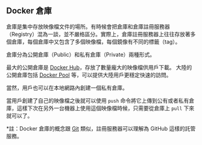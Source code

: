 ## Docker 倉庫

倉庫是集中存放映像檔文件的場所。有時候會把倉庫和倉庫註冊服務器（Registry）混為一談，並不嚴格區分。實際上，倉庫註冊服務器上往往存放著多個倉庫，每個倉庫中又包含了多個映像檔，每個鏡像有不同的標籤（tag）。

倉庫分為公開倉庫（Public）和私有倉庫（Private）兩種形式。

最大的公開倉庫是 [Docker Hub](https://hub.docker.com)，存放了數量龐大的映像檔供用戶下載。
大陸的公開倉庫包括 [Docker Pool](http://www.dockerpool.com) 等，可以提供大陸用戶更穩定快速的訪問。

當然，用戶也可以在本地網路內創建一個私有倉庫。

當用戶創建了自己的映像檔之後就可以使用 `push` 命令將它上傳到公有或者私有倉庫，這樣下次在另外一台機器上使用這個映像檔時候，只需要從倉庫上 `pull` 下來就可以了。

*註：Docker 倉庫的概念跟 [Git](http://git-scm.com) 類似，註冊服務器可以理解為 GitHub 這樣的託管服務。
